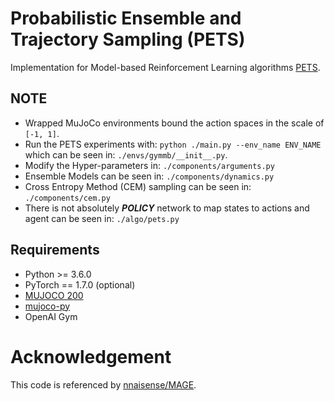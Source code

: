 Probabilistic Ensemble and Trajectory Sampling (PETS)
============================

Implementation for Model-based Reinforcement Learning algorithms [PETS](https://proceedings.neurips.cc/paper/2018/file/3de568f8597b94bda53149c7d7f5958c-Paper.pdf).

## NOTE
* Wrapped MuJoCo environments bound the action spaces in the scale of `[-1, 1]`.
* Run the PETS experiments with: `python ./main.py --env_name ENV_NAME` which can be seen in: `./envs/gymmb/__init__.py`.
* Modify the Hyper-parameters in: `./components/arguments.py`
* Ensemble Models can be seen in: `./components/dynamics.py`
* Cross Entropy Method (CEM) sampling can be seen in: `./components/cem.py`
* There is not absolutely ***POLICY*** network to map states to actions and agent can be seen in: `./algo/pets.py`

## Requirements
* Python >= 3.6.0
* PyTorch == 1.7.0 (optional)
* [MUJOCO 200](https://roboti.us/)
* [mujoco-py](https://github.com/openai/mujoco-py)
* OpenAI Gym

# Acknowledgement
This code is referenced by [nnaisense/MAGE](https://github.com/nnaisense/MAGE). <br>
